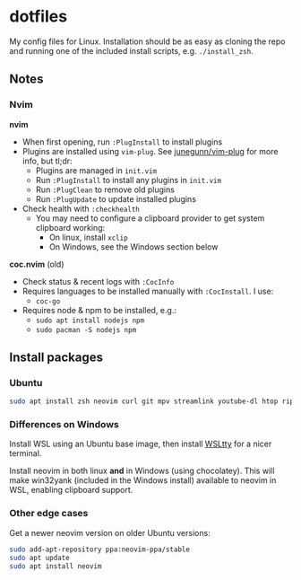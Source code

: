 # dotfiles

My config files for Linux. Installation should be as easy as cloning the repo and running one of the included install scripts, e.g. `./install_zsh`.

## Notes

### Nvim

**nvim**
- When first opening, run `:PlugInstall` to install plugins
- Plugins are installed using `vim-plug`. See [junegunn/vim-plug](https://github.com/junegunn/vim-plug) for more info, but tl;dr:
  - Plugins are managed in `init.vim`
  - Run `:PlugInstall` to install any plugins in `init.vim`
  - Run `:PlugClean` to remove old plugins
  - Run `:PlugUpdate` to update installed plugins
- Check health with `:checkhealth`
  - You may need to configure a clipboard provider to get system clipboard working:
    - On linux, install `xclip`
    - On Windows, see the Windows section below

**coc.nvim** (old)
- Check status & recent logs with `:CocInfo`
- Requires languages to be installed manually with `:CocInstall`. I use:
  - `coc-go`
- Requires node & npm to be installed, e.g.:
  - `sudo apt install nodejs npm`
  - `sudo pacman -S nodejs npm`

## Install packages

### Ubuntu

```bash
sudo apt install zsh neovim curl git mpv streamlink youtube-dl htop ripgrep
```

### Differences on Windows

Install WSL using an Ubuntu base image, then install [WSLtty](https://github.com/mintty/wsltty) for a nicer terminal.

Install neovim in both linux **and** in Windows (using chocolatey). This will make win32yank (included in the Windows install) available to neovim in WSL, enabling clipboard support.

### Other edge cases

Get a newer neovim version on older Ubuntu versions:

```bash
sudo add-apt-repository ppa:neovim-ppa/stable
sudo apt update
sudo apt install neovim
```
